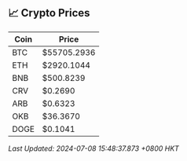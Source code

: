 ## 📈 Crypto Prices

| Coin | Price |
| ---- | ----- |
| BTC | $55705.2936 |
| ETH | $2920.1044 |
| BNB | $500.8239 |
| CRV | $0.2690 |
| ARB | $0.6323 |
| OKB | $36.3670 |
| DOGE | $0.1041 |

_Last Updated: 2024-07-08 15:48:37.873 +0800 HKT_